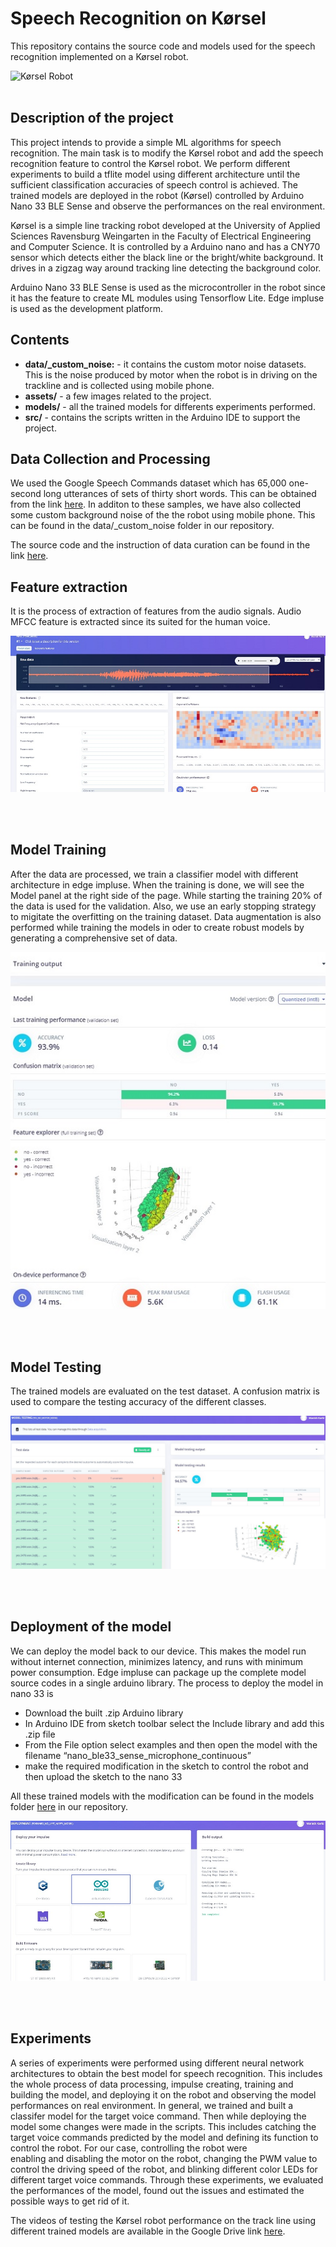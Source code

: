 # Speech Recognition on Kørsel

This repository contains the source code and models used for the speech recognition implemented on a Kørsel robot. 

![Kørsel Robot](./gif/Kørsel_driving.gif)
<br/><br/>

## Description of the project

This project intends to provide a simple ML algorithms for speech recognition. The main task is to modify the Kørsel robot and add the speech recognition feature to control the Kørsel robot. 
We perform different experiments to build a tflite model using different architecture until the sufficient classification accuracies of speech control is achieved.
The trained models are deployed in the robot (Kørsel) controlled by Arduino Nano 33 BLE Sense and observe the performances on the real environment.

Kørsel is a simple line tracking robot developed at the University of Applied Sciences Ravensburg Weingarten in the Faculty of Electrical Engineering and Computer Science. It is controlled by a Arduino nano and
has a CNY70 sensor which detects either the black line or the bright/white background. It drives in a zigzag way around tracking line detecting the background color. 

Arduino Nano 33 BLE Sense is used as the microcontroller in the robot since it has the feature to create ML modules using Tensorflow Lite.
Edge impluse is used as the development platform.       

## Contents

* **data/_custom_noise:** - it contains the custom motor noise datasets. This is the noise produced by motor when the robot is in driving on the trackline and is collected using mobile phone.
* **assets/** - a few images related to the project.
* **models/** - all the trained models for differents experiments performed.
* **src/** - contains the scripts written in the Arduino IDE to support the project.  


## Data Collection and Processing
We used the Google Speech Commands dataset which has 65,000 one-second long utterances of sets of thirty short words. This can be obtained from the link [here](http://download.tensorflow.org/data/speech_commands_v0.02.tar.gz). 
In additon to these samples, we have also collected some custom background noise of the the robot using mobile phone. This can be found in the data/_custom_noise folder in our repository.

The source code and the instruction of data curation can be found in the link [here](https://github.com/memanish008/ei-keyword-spotting). 


## Feature extraction
It is the process of extraction of features from the audio signals. Audio MFCC feature is extracted since its suited for the human voice.

![MFCC Feature](./images/mfcc_feature_extraction.jpg)

<br/><br/>

## Model Training
After the data are processed, we train a classifier model with different architecture in edge impluse. When the training is done, we will see the Model panel at the right side of the page. While starting the training 20% of the data is used for the validation.
Also, we use an early stopping strategy to migitate the overfitting on the training dataset. Data augmentation is also performed while training the models in oder to create robust models by generating a comprehensive set of data. 

![Model Training](./images/training_output.jpg)

<br/><br/>

## Model Testing
The trained models are evaluated on the test dataset. A confusion matrix is used to compare the testing accuracy of the different classes.

![Model Testing](./images/model_testing.jpg)

<br/><br/>

## Deployment of the model
We can deploy the model back to our device. This makes the model run without internet connection, minimizes latency, and runs with minimum power consumption. Edge impluse can package up the complete model source codes in a single arduino library. 
The process to deploy the model in nano 33 is
* Download the built .zip Arduino library
* In Arduino IDE from sketch toolbar select the Include library and add this .zip file
* From the File option select examples and then open the model with the filename “nano_ble33_sense_microphone_continuous”
* make the required modification in the sketch to control the robot and then upload the sketch to the nano 33

All these trained models with the modification can be found in the models folder [here](https://github.com/memanish008/Speech_recognition_Korsel/tree/main/models) in our repository. 

![Model Deployment](./images/model_deployment.jpg)

<br/><br/>

## Experiments

A series of experiments were performed using different neural network architectures to obtain the best model for speech recognition. This includes the whole process of data processing, impulse creating, training and building the model, and deploying it on the robot and observing the model performances on real environment.
In general, we trained and built a classifer model for the target voice command. Then while deploying the model some changes were made in the scripts. This includes catching the target voice commands predicted by the model and defining its function to control the robot. For our case, controlling the robot were  
enabling and disabling the motor on the robot, changing the PWM value to control the driving speed of the robot, and blinking different color LEDs for different target voice commands. Through these experiments, we evaluated the performances of the model, found out the issues and estimated the possible ways to get rid of it.       

The videos of testing the Kørsel robot performance on the track line using different trained models are available in the Google Drive link [here](https://drive.google.com/drive/folders/1pUV_IysSdNKn0U_R8hXAS0FiaRnUzW44?usp=sharing).
